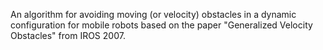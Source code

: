 An algorithm for avoiding moving (or velocity) obstacles in a dynamic configuration for mobile robots based on the paper "Generalized Velocity Obstacles" from IROS 2007.
